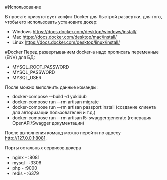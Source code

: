 #Использование

В проекте присутствует конфиг Docker для быстрой развертки, для того, чтобы его использовать установите докер:
- Windows https://docs.docker.com/desktop/windows/install/
- Mac https://docs.docker.com/desktop/mac/install/
- Linux https://docs.docker.com/desktop/linux/install/

#Docker
Перед развертыванием docker-а надо прописать переменные (ENV) для БД: 
- MYSQL_ROOT_PASSWORD
- MYSQL_PASSWORD
- MYSQL_USER

После можно выполнить данные команды:
- docker-compose --build -d yukidub
- docker-compose run --rm artisan migrate
- docker-compose run --rm artisan passport:install (создание клиента для авторизации пользователей и т.д.)
- docker-compose run --rm artisan l5-swagger:generate (генерация OpenAPI/Swagger документации)


После выполнения команд можно перейти по адресу http://127.0.0.1:8081.

Порты остальных сервисов докера
- nginx - :8081
- mysql - :3306
- php - :9000
- redis - :6379